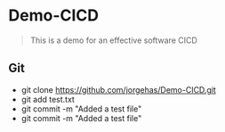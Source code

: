 
# Demo-CICD

> This is a demo for an effective software CICD



## Git

* git clone https://github.com/jorgehas/Demo-CICD.git
* git add test.txt
* git commit -m "Added a test file"
* git commit -m "Added a test file"
